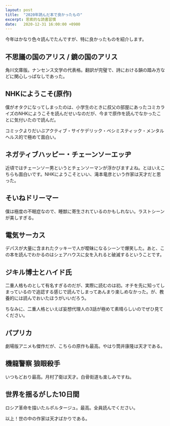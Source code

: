 ```yaml
---
layout: post
title:  "2020年読んだ本で良かったもの"
excerpt: 思索的な読書習慣
date:   2020-12-31 16:00:00 +0900
---
```


今年はかなり色々読んでたんですが、特に良かったものを紹介します。

## 不思議の国のアリス / 鏡の国のアリス

角川文庫版。ナンセンス文学の代表格。翻訳が完璧で、詩における韻の踏み方などに関心しっぱなしであった。

## NHKにようこそ(原作)

僕がオタクになってしまったのは、小学生のときに叔父の部屋にあったコミカライズのNHKにようこそを読んだせいなのだが、今まで原作を読んでなかったことに気付いたので読んだ。

コミックよりだいぶアクティブ・サイケデリック・ペシミスティック・メンタルヘルス的で極めて面白い。

## ネガティブハッピー・チェーンソーエッヂ

近頃ではチェーンソー男というとチェンソーマンが浮かびますよね。とはいえこちらも面白いです。NHKにようこそといい、滝本竜彦という作家は天才だと思った。

## そいねドリーマー

僕は極度の不眠症なので、睡獣に寄生されているのかもしれない。ラストシーンが美しすぎる。

## 電気サーカス

デパスが大量に含まれたクッキーで人が曖昧になるシーンで爆笑した。あと、この本を読んでわかるのはシェアハウスに女を入れると破滅するということです。

## ジキル博士とハイド氏

二重人格ものとして有名すぎるのだが、実際に読むのは初。オチを先に知ってしまっているので追認する感じで読んでしまってあんまり楽しめなかった。が、教養的には読んでおいたほうがいいだろう。

ちなみに、二重人格といえば妄想代理人の3話が極めて素晴らしいのでぜひ見てください。

## パプリカ

劇場版アニメも傑作だが、こちらの原作も最高。やはり筒井康隆は天才である。

## 機龍警察 狼眼殺手

いつもどおり最高。月村了衛は天才。白骨街道も楽しみですね。

## 世界を揺るがした10日間

ロシア革命を描いたルポルタージュ。最高。全員読んでください。

以上！世の中の作家は天才ばかりである。
